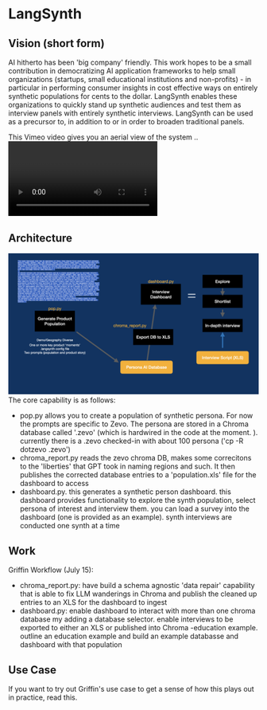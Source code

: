 # LangSynth

## Vision (short form)
AI hitherto has been 'big company' friendly. This work hopes to be a small contribution in democratizing AI application frameworks to help small organizations (startups, small educational institutions and non-profits) - in particular in performing consumer insights in cost effective ways on entirely synthetic populations for cents to the dollar. LangSynth enables these organizations to quickly stand up synthetic audiences and test them as interview panels with entirely synthetic interviews. LangSynth can be used as a precursor to, in addition to or in order to broaden traditional panels.

This Vimeo video gives you an aerial view of the system .. <video TBD>

## Architecture
![Synth Workflow](ls_arch.jpeg)
The core capability is as follows:
- pop.py allows you to create a population of synthetic persona. For now the prompts are specific to Zevo. The persona are stored in a Chroma database called '.zevo' (which is hardwired in the code at the moment. ). currently there is a .zevo checked-in with about 100 persona ('cp -R dotzevo .zevo')
- chroma_report.py reads the zevo chroma DB, makes some correcitons to the 'liberties' that GPT took in naming regions and such. It then publishes the corrected database entries to a 'population.xls' file for the dashboard to access
- dashboard.py. this generates a synthetic person dashboard. this dashboard provides functionality to explore the synth population, select persona of interest and interview them. you can load a survey into the dashboard (one is provided as an example). synth interviews are conducted one synth at a time

## Work
Griffin Workflow (July 15):
- chroma_report.py: have build a schema agnostic 'data repair' capability that is able to fix LLM wanderings in Chroma and publish the cleaned up entries to an XLS for the dashboard to ingest
- dashboard.py: enable dashboard to interact with more than one chroma database my adding a database selector. enable interviews to be exported to either an XLS or published into Chroma
-education example. outline an education example and build an example databasse and dashboard with that population

## Use Case
If you want to try out Griffin's use case to get a sense of how this plays out in practice, read this.
